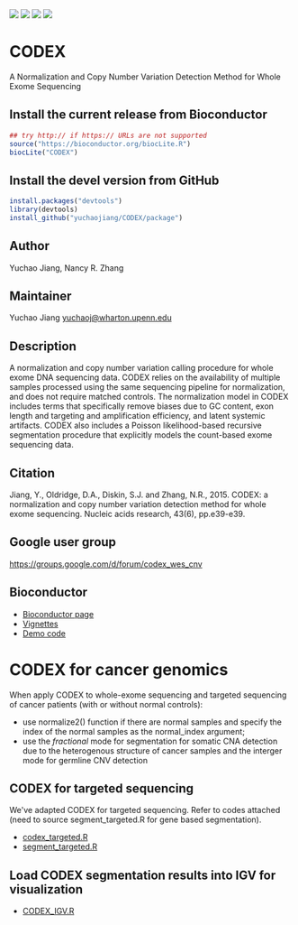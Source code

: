 <img border="0" src="http://bioconductor.org/shields/availability/release/CODEX.svg"/>
<img border="0" src="http://bioconductor.org/shields/downloads/CODEX.svg"/>
<img border="0" src="http://bioconductor.org/shields/build/release/bioc/CODEX.svg"/>
<img border="0" src="http://bioconductor.org/shields/years-in-bioc/CODEX.svg"/>


# CODEX
A Normalization and Copy Number Variation Detection Method for Whole Exome Sequencing

## Install the current release from Bioconductor
```r
## try http:// if https:// URLs are not supported
source("https://bioconductor.org/biocLite.R")
biocLite("CODEX")
```

## Install the devel version from GitHub
```r
install.packages("devtools")
library(devtools)
install_github("yuchaojiang/CODEX/package")
```


## Author
Yuchao Jiang, Nancy R. Zhang

## Maintainer
Yuchao Jiang <yuchaoj@wharton.upenn.edu>

## Description
A normalization and copy number variation calling procedure for
whole exome DNA sequencing data. CODEX relies on the availability of 
multiple samples processed using the same sequencing pipeline for 
normalization, and does not require matched controls. The normalization 
model in CODEX includes terms that specifically remove biases due to GC 
content, exon length and targeting and amplification efficiency, and latent
systemic artifacts. CODEX also includes a Poisson likelihood-based recursive
segmentation procedure that explicitly models the count-based exome 
sequencing data.

## Citation
Jiang, Y., Oldridge, D.A., Diskin, S.J. and Zhang, N.R., 2015. CODEX: a normalization and copy number variation detection method for whole exome sequencing. Nucleic acids research, 43(6), pp.e39-e39.

## Google user group
https://groups.google.com/d/forum/codex_wes_cnv

## Bioconductor
* [Bioconductor page](http://www.bioconductor.org/packages/release/bioc/html/CODEX.html)
* [Vignettes](http://www.bioconductor.org/packages/devel/bioc/vignettes/CODEX/inst/doc/CODEX_vignettes.pdf)
* [Demo code](http://www.bioconductor.org/packages/devel/bioc/vignettes/CODEX/inst/doc/CODEX_vignettes.R)

# CODEX for cancer genomics
When apply CODEX to whole-exome sequencing and targeted sequencing of cancer patients (with or without normal controls):
* use normalize2() function if there are normal samples and specify the index of the normal samples as the normal_index argument;
* use the *fractional* mode for segmentation for somatic CNA detection due to the heterogenous structure of cancer samples and the interger mode for germline CNV detection

## CODEX for targeted sequencing
We've adapted CODEX for targeted sequencing. Refer to codes attached (need to source segment_targeted.R for gene based segmentation).
* [codex_targeted.R](https://dl.dropboxusercontent.com/u/34105617/codex_targeted.R)
* [segment_targeted.R](https://dl.dropboxusercontent.com/u/34105617/segment_targeted.R)

## Load CODEX segmentation results into IGV for visualization
* [CODEX_IGV.R](https://dl.dropboxusercontent.com/u/34105617/CODEX_IGV.R)
